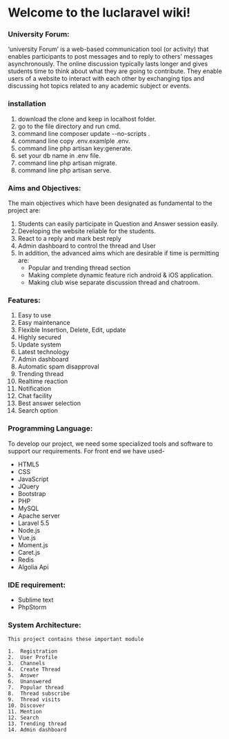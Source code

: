 # Welcome to the luclaravel wiki!

###  University Forum:

‘university Forum’ is a web-based communication tool (or activity) that enables participants to post messages and to reply to others' messages asynchronously. The online discussion typically lasts longer and gives students time to think about what they are going to contribute. They enable users of a website to interact with each other by exchanging tips and discussing hot topics related to any academic subject or events.

### installation

1. download the clone and keep in localhost folder.
2. go to the file directory and run  cmd.
3. command line  composer update --no-scripts .
4. command line  copy .env.examlple .env.
5.  command line  php artisan key:generate.
6.  set your db name in .env file.
7.  command line php artisan migrate.
8.  command line php artisan serve.
  
###  Aims and Objectives:

The main objectives which have been designated as fundamental to the project are:
1.	Students can easily participate in Question and Answer session easily.
2.	Developing the website reliable for the students.
3.	React to a reply and mark best reply
4.	Admin dashboard to control the thread and User
5.	In addition, the advanced aims which are desirable if time is permitting are:
      * Popular and trending thread section
      * Making complete dynamic feature rich android & iOS application.
      * Making club wise separate discussion thread and chatroom.

### Features:

1.	Easy to use
3.	Easy maintenance
2. 	Flexible Insertion, Delete, Edit, update
4. 	Highly secured 
5.	Update system
6.	Latest technology
7.	Admin dashboard
8.	Automatic spam disapproval
9.	Trending thread
10.	Realtime reaction
11.	Notification 
12.	Chat facility
13.	Best answer selection
14.	Search option

### Programming Language:

To develop our project, we need some specialized tools and software to support our requirements. For front end we have used-

*	HTML5
* 	CSS 
* 	JavaScript
* 	JQuery
* 	Bootstrap
* 	PHP
* 	MySQL
* 	Apache server
* 	Laravel 5.5
* 	Node.js
* 	Vue.js
* 	Moment.js
* 	Caret.js
* 	Redis
* 	Algolia Api

### IDE requirement:
* 	Sublime text
* 	PhpStorm



###  System Architecture:
    This project contains these important module

    1.  Registration
    2.  User Profile
    3.  Channels	 
    4.  Create Thread
    5.  Answer
    6.  Unanswered
    7.  Popular thread
    8.  Thread subscribe
    9.  Thread visits
    10. Discover
    11. Mention
    12. Search
    13. Trending thread
    14. Admin dashboard



